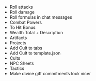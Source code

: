 * Roll attacks
* Roll damage
* Roll formulas in chat messages
* Combat Powers
* To Hit Bonus
* Wealth Total + Description
* Artifacts
* Projects
* Add Cult to tabs
* Add Cult to template.json
* Cults
* NPC Sheets
* Tactics
* Make divine gift commitments look nicer
